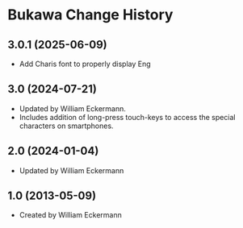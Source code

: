 Bukawa Change History
====================

3.0.1 (2025-06-09)
------------------
* Add Charis font to properly display Eng

3.0 (2024-07-21)
----------------
* Updated by William Eckermann.
* Includes addition of long-press touch-keys to access the special characters on smartphones.

2.0 (2024-01-04)
----------------
* Updated by William Eckermann

1.0 (2013-05-09)
----------------
* Created by William Eckermann
